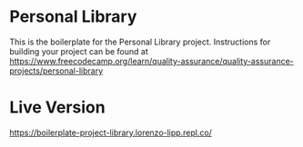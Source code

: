 # Personal Library

This is the boilerplate for the Personal Library project. Instructions for building your project can be found at https://www.freecodecamp.org/learn/quality-assurance/quality-assurance-projects/personal-library

# Live Version

https://boilerplate-project-library.lorenzo-lipp.repl.co/
